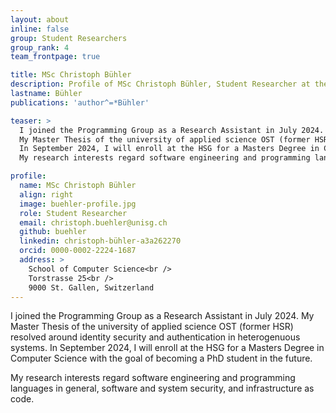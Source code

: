 ```yaml
---
layout: about
inline: false
group: Student Researchers
group_rank: 4
team_frontpage: true

title: MSc Christoph Bühler
description: Profile of MSc Christoph Bühler, Student Researcher at the Programming Group.
lastname: Bühler
publications: 'author^=*Bühler'

teaser: >
  I joined the Programming Group as a Research Assistant in July 2024.
  My Master Thesis of the university of applied science OST (former HSR) resolved around identity security and authentication in heterogenuous systems.
  In September 2024, I will enroll at the HSG for a Masters Degree in Computer Science with the goal of becoming a PhD student in the future.
  My research interests regard software engineering and programming languages in general, software and system security, and infrastructure as code.

profile:
  name: MSc Christoph Bühler
  align: right
  image: buehler-profile.jpg
  role: Student Researcher
  email: christoph.buehler@unisg.ch
  github: buehler
  linkedin: christoph-bühler-a3a262270
  orcid: 0000-0002-2224-1687
  address: >
    School of Computer Science<br />
    Torstrasse 25<br />
    9000 St. Gallen, Switzerland
---
```


I joined the Programming Group as a Research Assistant in July 2024.
My Master Thesis of the university of applied science OST (former HSR) resolved around identity security and authentication in heterogenuous systems.
In September 2024, I will enroll at the HSG for a Masters Degree in Computer Science with the goal of becoming a PhD student in the future.

My research interests regard software engineering and programming languages in general, software and system security, and infrastructure as code.
